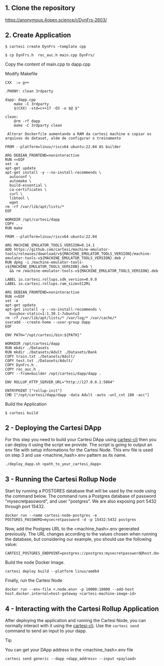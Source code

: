## 1. Clone the repository

  https://anonymous.4open.science/r/DynFrs-2603/

## 2.  Create Application
    
``` shell
$ cartesi create DynFrs –template cpp

$ cp DynFrs.h  roc_auc.h main.cpp DynFrs/
```

 Copy the content of main.cpp to dapp.cpp
 
 Modify Makefile
``` shell
CXX  := g++

.PHONY: clean 3rdparty

dapp: dapp.cpp
	make -C 3rdparty
	$(CXX) -std=c++17 -O3 -o $@ $^

clean:
	@rm -rf dapp
	make -C 3rdparty clean

 Alterar Dockerfile aumentando a RAM da cartesi machine e copiar os arquivos do dataset, além de configurar o treinamento 

FROM --platform=linux/riscv64 ubuntu:22.04 AS builder

ARG DEBIAN_FRONTEND=noninteractive
RUN <<EOF
set -e
apt-get update
apt-get install -y --no-install-recommends \
  autoconf \
  automake \
  build-essential \
  ca-certificates \
  curl \
  libtool \
  wget
rm -rf /var/lib/apt/lists/*
EOF

WORKDIR /opt/cartesi/dapp
COPY . .
RUN make

FROM --platform=linux/riscv64 ubuntu:22.04

ARG MACHINE_EMULATOR_TOOLS_VERSION=0.14.1
ADD https://github.com/cartesi/machine-emulator-tools/releases/download/v${MACHINE_EMULATOR_TOOLS_VERSION}/machine-emulator-tools-v${MACHINE_EMULATOR_TOOLS_VERSION}.deb /
RUN dpkg -i /machine-emulator-tools-v${MACHINE_EMULATOR_TOOLS_VERSION}.deb \
  && rm /machine-emulator-tools-v${MACHINE_EMULATOR_TOOLS_VERSION}.deb

LABEL io.cartesi.rollups.sdk_version=0.9.0
LABEL io.cartesi.rollups.ram_size=512Mi

ARG DEBIAN_FRONTEND=noninteractive
RUN <<EOF
set -e
apt-get update
apt-get install -y --no-install-recommends \
  busybox-static=1:1.30.1-7ubuntu3
rm -rf /var/lib/apt/lists/* /var/log/* /var/cache/*
useradd --create-home --user-group dapp
EOF

ENV PATH="/opt/cartesi/bin:${PATH}"

WORKDIR /opt/cartesi/dapp
RUN mkdir ./Datasets 
RUN mkdir ./Datasets/Adult ./Datasets/Bank
COPY train.txt ./Datasets/Adult/
COPY test.txt ./Datasets/Adult/
COPY DynFrs.h .
COPY roc_auc.h . 
COPY --from=builder /opt/cartesi/dapp/dapp .

ENV ROLLUP_HTTP_SERVER_URL="http://127.0.0.1:5004"

ENTRYPOINT ["rollup-init"]
CMD ["/opt/cartesi/dapp/dapp -data Adult -auto -unl_cnt 100 -acc"]
```
 Build the Application
``` shell
$ cartesi build

```
## 2 - Deploying the Cartesi DApp
For this step you need to build your Cartesi DApp using [cartesi-cli](https://www.npmjs.com/package/@cartesi/cli) then you can deploy it using the script we provide. The script is going to output an env file with setup informations for the Cartesi Node. This env file is used on step 3 and use <machine_hash>.env pattern as its name.

``` shell
./deploy_dapp.sh <path_to_your_cartesi_dapp>
```


## 3 - Running the Cartesi Rollup Node

Start by running a POSTGRES database that will be used by the node using the command below. The command runs a Postgres database of password "mysecretpassword", and user "postgres". We are also exposing port 5432 through port 15432.
``` shell
docker run --name cartesi-node-postgres -e POSTGRES_PASSWORD=mysecretpassword -d -p 15432:5432 postgres
```

Now, add the Postgres URL to the <machine_hash>.env generated previously. The URL changes according to the values chosen when running the database, but considering our example, you should use the following value:

```
CARTESI_POSTGRES_ENDPOINT=postgres://postgres:mysecretpassword@host.docker.internal:15432/postgres
```

Build the node Docker Image.
``` shell
cartesi deploy build --platform linux/amd64
```

Finally, run the Cartesi Node
``` shell
docker run --env-file <.node.env> -p 10000:10000 --add-host host.docker.internal=host-gateway <cartesi-machine-image-id>
```

## 4 - Interacting with the Cartesi Rollup Application
After deploying the application and running the Cartesi Node, you can normally interact with it using the [cartesi-cli](https://www.npmjs.com/package/@cartesi/cli). Use the `cartesi send` command to send an input to your dapp.

> [!TIP]
> You can get your DApp address in the <machine_hash>.env file

``` shell
cartesi send generic --dapp <dapp_address> --input <payload>
```

